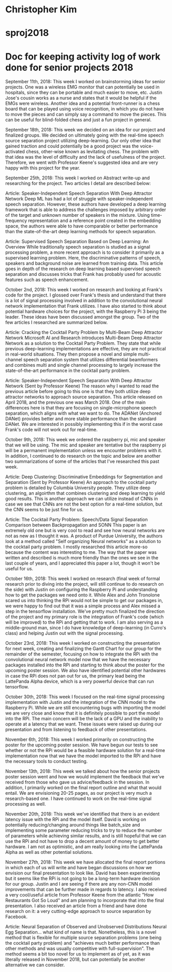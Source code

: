 # Christopher Kim
# sproj2018
# Doc for keeping activity log of work done for senior projects 2018

September 11th, 2018:
This week I worked on brainstorming ideas for senior projects. One was a wireless EMG monitor that can potentially be used in hospitals, since they can be portable and much easier to move, etc. Justin Jose's cousin works as a nurse and states that it would be helpful if the EMGs were wireless. Another idea and a potential front-runner is a chess board that can be played using voice recognition, in which you do not have to move the pieces and can simply say a command to move the pieces. This can be useful for blind-folded chess and just a fun project in general.

September 18th, 2018:
This week we decided on an idea for our project and finalized groups. We decided on ultimately going with the real-time speech source separation project utilizing deep-learning. Our only other idea that gained traction and could potentially be a good project was the voice-activated chess, other-wise known as levitating chess. The problem with that idea was the level of difficulty and the lack of usefulness of the project. Therefore, we went with Professor Keene's suggested idea and are very happy with this project for the year.

September 25th, 2018:
This week I worked on Abstract write-up and researching for the project. Two articles I detail are described below:

Article: Speaker-Independent Speech Separation With Deep Attractor Network
Deep ML has had a lot of struggle with speaker-independent speech separation. However, these authors have developed a deep learning framework that is able to address the challenges imposed by arbitrary order of the target and unknown number of speakers in the mixture. Using time-frequency representation and a reference point created in the embedding space, the authors were able to have comparable or better performance than the state-of-the-art deep learning methods for speech separation.

Article: Supervised Speech Separation Based on Deep Learning: An Overview
While traditionally speech separation is studied as a signal processing problem, a more recent approach is to consider it primarily as a supervised learning problem. Here, the discriminative patterns of speech, speakers and background noise are learned from training data. This article goes in depth of the research on deep learning based supervised speech separation and discusses tricks that Frank has probably used for acoustic features such as speech enhancement. 

October 2nd, 2018:
This week I worked on research and looking at Frank's code for the project. I glossed over Frank's thesis and understand that there is a lot of signal processing involved in addition to the convolutional neural network implementation that Frank utilizes. I have also started to think about potential hardware choices for the project, with the Raspberry Pi 3 being the leader. These ideas have been discussed amongst the group. Two of the few articles I researched are summarized below.

Article: Cracking the Cocktail Party Problem by Multi-Beam Deep Attractor Network
Microsoft AI and Research introduces Multi-Beam Deep Attractor Network as a solution to the Cocktail Party Problem. They state that while previous deep-learning implementations are effective, they are not practical in real-world situations. They then propose a novel and simple multi-channel speech separation system that utilizes differential beamformers and combines multi and single channel processing to largely increase the state-of-the-art performance in the cocktail party problem.

Article: Speaker-Independent Speech Separation With Deep Attractor Network (Sent by Professor Keene)
The reason why I wanted to read the previous article before going to this one is that they both utilize deep attractor networks to approach source separation. This article released on April 2018, and the previous one was March 2018. One of the main differences here is that they are focusing on single-microphone speech separation, which aligns with what we want to do. The ADANet (Anchored DANet) provides better and more stable performance than the standard DANet. We are interested in possibly implementing this if in the worst case Frank's code will not work out for real-time. 

October 9th, 2018:
This week we ordered the raspberry pi, mic and speaker that we will be using. The mic and speaker are tentative but the raspberry pi will be a permanent implementation unless we encounter problems with it. In addition, I continued to do research on the topic and below are another two summarizations of some of the articles that I've researched this past week.

Article: Deep Clustering: Discriminative Embeddings for Segmentation and Separation (Sent by Professor Keene)
An approach to the cocktail party problem is detailed by Columbia University people. They utilize deep clustering, an algoirthm that combines clustering and deep learning to yield good results. This is another approach we can utilize instead of CNNs in case we see that CNNs are not the best option for a real-time solution, but the CNN seems to be just fine for us. 

Article: The Cocktail Party Problem: Speech/Data Signal Separation Comparison between Backpropagation and SONN
This paper is an extremely old one but is very cool to read and see how neural networks are not as new as I thought it was. A product of Purdue University, the authors look at a method called "Self organizing Neural networks" as a solution to the cocktail party problem. I mostly researched this article more-so because the content was interesting to me. The way that the paper was written and described is much more friendly than the ones we see in the last couple of years, and I appreciated this paper a lot, though it won't be useful for us. 

October 16th, 2018:
This week I worked on research (final week of formal research prior to diving into the project, will still continue to do research on the side) with Justin on configuring the Raspberry Pi and understanding how to get the packages we need onto it. While Alex and John Tronolone scared us into thinking the RPi would not be simple to get our packages in, we were happy to find out that it was a simple process and Alex missed a step in the tensorflow installation. We've pretty much finalized the direction of the project and my primary role is the integration of Frank's code (which will be improved) to the RPi and getting that to work. I am also serving as a middle-ground man, since I do have knowledge of deep-learning (in Curro's class) and helping Justin out with the signal processing. 

October 23rd, 2018:
This week I worked on constructing the presentation for next week, creating and finalizing the Gantt Chart for our group for the remainder of the semester, focusing on how to integrate the RPi with the convolutional neural network model now that we have the necessary packages installed into the RPi and starting to think about the poster for the upcoming poster session. We also have identified potential other hardwares in case the RPi does not pan out for us, the primary lead being the LattePanda Alpha device, which is a very powerful device that can run tensorflow. 

October 30th, 2018:
This week I focused on the real-time signal processing implementation with Justin and the integration of the CNN model to the Raspberry Pi. While we are still encountering bugs with importing the model we are very close and know that it is definitely possible to port the model into the RPi. The main concern will be the lack of a GPU and the inability to operate at a latency that we want. These issues were raised up during our presentation and from listening to feedback of other presentations. 

November 6th, 2018:
This week I worked primarily on constructing the poster for the upcoming poster session. We have begun our tests to see whether or not the RPi would be a feasible hardware solution for a real-time implementation now that we have the model imported to the RPi and have the necessary tools to conduct testing. 

November 13th, 2018:
This week we talked about how the senior projects poster session went and how we would implement the feedback that we've received from those who gave us advice/feedback in the session. In addition, I primarily worked on the final report outline and what that would entail. We are envisioning 20-25 pages, as our project is very much a research-based one. I have continued to work on the real-time signal processing as well.

November 20th, 2018:
This week we've identified that there is an evident latency issue with the RPi and the model itself. David is working on potentially reducing/changing around things like batch_size and implementing some parameter reducing tricks to try to reduce the number of parameters while achieving similar results, and is still hopeful that we can use the RPi and not have to drop a decent amount of money to get better hardware. I am not as optimistic, and am really looking into the LattePanda Alpha as well as other potential solutions. 

November 27th, 2018:
This week we have allocated the final report portions in which each of us will write and have began discussions on how we envision our final presentation to look like. David has been experimenting but it seems like the RPi is not going to be a long-term hardware decision for our group. Justin and I are seeing if there are any non-CNN model improvements that can be further made in regards to latency. I also received a very cool/useful article from Professor Keene from the atlantic "How Restaurants Got So Loud" and am planning to incorporate that into the final presentation. I also received an article from a friend and have done research on it: a very cutting-edge approach to source separation by Facebook.

Article: Neural Separation of Observed and Unobserved Distributions
Neural Egg Separation... what kind of name is that. Nonetheless, this is a novel method that is flexible for multiple source separation problems (one being the cocktail party problem) and "achieves much better performance than other methods and was usually competitive with full-supervision". The method seems a bit too novel for us to implement as of yet, as it was literally released in November 2018, but can potentially be another alternative we can consider. 